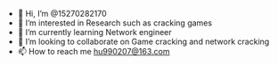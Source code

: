 - 👋 Hi, I’m @15270282170
- 👀 I’m interested in Research such as cracking games
- 🌱 I’m currently learning Network engineer
- 💞️ I’m looking to collaborate on Game cracking and network cracking
- 📫 How to reach me hu990207@163.com

<!---
15270282170/15270282170 is a ✨ special ✨ repository because its `README.md` (this file) appears on your GitHub profile.
You can click the Preview link to take a look at your changes.
--->
